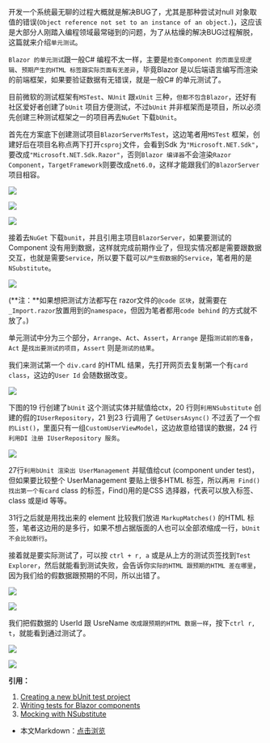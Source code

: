 开发一个系统最无聊的过程大概就是解决BUG了，尤其是那种尝试对null 对象取值的错误(`Object reference not set to an instance of an object.`)，这应该是大部分人刚踏入编程领域最常碰到的问题，为了从枯燥的解决BUG过程解脱，这篇就来介绍`单元测试`。

`Blazor 的单元测试`跟一般C# 编程不太一样，主要是`检查Component 的页面呈现逻辑`、`预期产生的HTML 标签跟实际页面有无差异`，毕竟Blazor 是以后端语言编写而渲染的前端框架，如果要验证数据有无错误，就是一般C# 的单元测试了。

目前微软的测试框架有`MSTest`、`NUnit` 跟`xUnit` 三种，`但都不包含Blazor`，还好有社区爱好者创建了`bUnit` 项目方便测试，不过`bUnit` 并非框架而是项目，所以必须先创建三种测试框架之一的项目再去`NuGet` 下载`bUnit`。

首先在方案底下创建测试项目`BlazorServerMsTest`，这边笔者用`MSTest` 框架，创建好后在项目名称点两下打开`csproj`文件，会看到Sdk 为`"Microsoft.NET.Sdk"`，要改成`"Microsoft.NET.Sdk.Razor"`，否则`Blazor 编译器`不会渲染`Razor Component`，`TargetFramework`则要改成`net6.0`，这样才能跟我们的`BlazorServer` 项目相容。

![](https://lequ.co/2021/12/4101.png)

![](https://lequ.co/2021/12/4102.png)

![](https://lequ.co/2021/12/4103.png)

接着去`NuGet` 下载`bunit`，并且引用主项目`BlazorServer`，如果要测试的Component 没有用到数据，这样就完成前期作业了，但现实情况都是需要跟数据交互，也就是需要`Service`，所以要下载可以`产生假数据`的`Service`，笔者用的是`NSubstitute`。

![](https://lequ.co/2021/12/4104.png)

(**注：**如果想把测试方法都写在 razor文件的`@code 区块`，就需要在 `_Import.razor`放置用到的`namespace`，但因为笔者都用`code behind` 的方式就不放了。)

单元测试中分为三个部分，`Arrange`、`Act`、`Assert`，`Arrange` 是指`测试前的准备`，`Act` 是`找出要测试的项目`，`Assert` 则是`测试的结果`。

我们来测试第一个 `div.card` 的HTML 结果，先打开网页去复制第一个有`card class`，这边的`User Id` 会随数据改变。

![](https://lequ.co/2021/12/4105.png)

下图的19 行创建了`bUnit` 这个测试实体并赋值给ctx，20 行则`利用NSubstitute` 创建的假的`IUserRepository`，21 到23 行调用了 `GetUsersAsync()` 不过丢了一个`假的List()`，里面只有一组`CustomUserViewModel`，这边故意给错误的数据，24 行`利用DI 注册 IUserRepository 服务`。

![](https://lequ.co/2021/12/4106.png)

27行`利用bUnit 渲染出 UserManagement` 并赋值给cut (component under test)，但如果要比较整个 UserManagement 要贴上很多HTML 标签，所以再`用 Find() 找出第一个有card` class 的标签，Find()用的是CSS 选择器，代表可以放入标签、class 或是id 等等。

31行之后就是用找出来的 element 比较我们放进 `MarkupMatches()` 的HTML 标签，笔者这边用的是多行，如果不想占据版面的人也可以全部浓缩成一行，`bUnit 不会比较断行`。

接着就是要实际测试了，可以按 `ctrl + r, a` 或是从上方的测试页签找到`Test Explorer`，然后就能看到测试失败，会告诉你`实际的HTML 跟预期的HTML 差在哪里`，因为我们给的假数据跟预期的不同，所以出错了。

![](https://lequ.co/2021/12/4107.png)

![](https://lequ.co/2021/12/4108.png)

我们把假数据的 UserId 跟 UsreName `改成跟预期的HTML 数据一样`，按下`ctrl r, t`，就能看到通过测试了。

![](https://lequ.co/2021/12/4109.png)

![](https://lequ.co/2021/12/4110.png)

**引用：**

1. [Creating a new bUnit test project](https://bunit.dev/docs/getting-started/create-test-project.html?tabs=mstest)
2. [Writing tests for Blazor components](https://bunit.dev/docs/getting-started/writing-tests.html?tabs=mstest)
3. [Mocking with NSubstitute](https://www.youtube.com/watch?v=aTx8_79QkDE)

- 本文Markdown：[点击浏览](https://github.com/dotnet9/Assets.Dotnet9/blob/main/2021/12/2021-12-25_04.md)